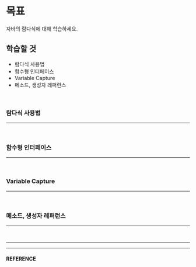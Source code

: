 # 목표
자바의 람다식에 대해 학습하세요.
<br>

## 학습할 것
- 람다식 사용법
- 함수형 인터페이스
- Variable Capture
- 메소드, 생성자 레퍼런스
<br>


### 람다식 사용법
---
<br>


### 함수형 인터페이스
---
<br>


### Variable Capture
---
<br>


### 메소드, 생성자 레퍼런스
---
<br>


___
___
#### REFERENCE
>
